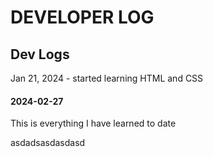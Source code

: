 # DEVELOPER LOG

## Dev Logs
Jan 21, 2024 - started learning HTML and CSS
#### 2024-02-27
 This is everything I have learned to date

asdadsasdasdasd